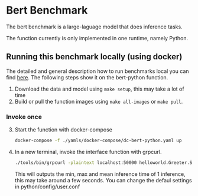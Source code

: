 # Bert Benchmark

The bert benchmark is a large-laguage model that does inference tasks.

The function currently is only implemented in one runtime, namely Python.


## Running this benchmark locally (using docker)

The detailed and general description how to run benchmarks local you can find [here](../../docs/running_locally.md). The following steps show it on the bert-python function.
1. Download the data and model using `make setup`, this may take a lot of time
2. Build or pull the function images using `make all-images` or `make pull`.
### Invoke once
3. Start the function with docker-compose
   ```bash
   docker-compose -f ./yamls/docker-compose/dc-bert-python.yaml up
   ```
4. In a new terminal, invoke the interface function with grpcurl.
   ```bash
   ./tools/bin/grpcurl -plaintext localhost:50000 helloworld.Greeter.SayHello
   ```
    This will outputs the min, max and mean inference time of 1 inference, this may take around a few seconds. You can change the defaul settings in python/config/user.conf
